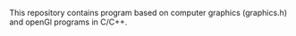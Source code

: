 This repository contains program based on computer graphics (graphics.h) and openGl programs in C/C++.
